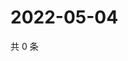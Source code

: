 # 2022-05-04

共 0 条

<!-- BEGIN WEIBO -->
<!-- 最后更新时间 Wed May 04 2022 02:24:31 GMT+0800 (China Standard Time) -->

<!-- END WEIBO -->
